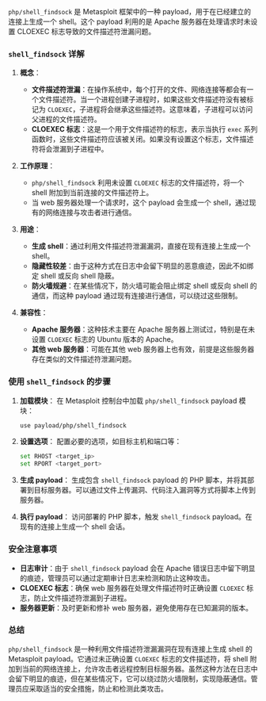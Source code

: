 `php/shell_findsock` 是 Metasploit 框架中的一种 payload，用于在已经建立的连接上生成一个 shell。这个 payload 利用的是 Apache 服务器在处理请求时未设置 CLOEXEC 标志导致的文件描述符泄漏问题。

### `shell_findsock` 详解

1. **概念**：
   - **文件描述符泄漏**：在操作系统中，每个打开的文件、网络连接等都会有一个文件描述符。当一个进程创建子进程时，如果这些文件描述符没有被标记为 `CLOEXEC`，子进程将会继承这些描述符。这意味着，子进程可以访问父进程的文件描述符。
   - **CLOEXEC 标志**：这是一个用于文件描述符的标志，表示当执行 `exec` 系列函数时，这些文件描述符应该被关闭。如果没有设置这个标志，文件描述符将会泄漏到子进程中。

2. **工作原理**：
   - `php/shell_findsock` 利用未设置 `CLOEXEC` 标志的文件描述符，将一个 shell 附加到当前连接的文件描述符上。
   - 当 web 服务器处理一个请求时，这个 payload 会生成一个 shell，通过现有的网络连接与攻击者进行通信。

3. **用途**：
   - **生成 shell**：通过利用文件描述符泄漏漏洞，直接在现有连接上生成一个 shell。
   - **隐藏性较差**：由于这种方式在日志中会留下明显的恶意痕迹，因此不如绑定 shell 或反向 shell 隐蔽。
   - **防火墙规避**：在某些情况下，防火墙可能会阻止绑定 shell 或反向 shell 的通信，而这种 payload 通过现有连接进行通信，可以绕过这些限制。

4. **兼容性**：
   - **Apache 服务器**：这种技术主要在 Apache 服务器上测试过，特别是在未设置 `CLOEXEC` 标志的 Ubuntu 版本的 Apache。
   - **其他 web 服务器**：可能在其他 web 服务器上也有效，前提是这些服务器存在类似的文件描述符泄漏问题。

### 使用 `shell_findsock` 的步骤

1. **加载模块**：
   在 Metasploit 控制台中加载 `php/shell_findsock` payload 模块：
   ```sh
   use payload/php/shell_findsock
   ```

2. **设置选项**：
   配置必要的选项，如目标主机和端口等：
   ```sh
   set RHOST <target_ip>
   set RPORT <target_port>
   ```

3. **生成 payload**：
   生成包含 `shell_findsock` payload 的 PHP 脚本，并将其部署到目标服务器。可以通过文件上传漏洞、代码注入漏洞等方式将脚本上传到服务器。

4. **执行 payload**：
   访问部署的 PHP 脚本，触发 `shell_findsock` payload。在现有的连接上生成一个 shell 会话。

### 安全注意事项

- **日志审计**：由于 `shell_findsock` payload 会在 Apache 错误日志中留下明显的痕迹，管理员可以通过定期审计日志来检测和防止这种攻击。
- **CLOEXEC 标志**：确保 web 服务器在处理文件描述符时正确设置 `CLOEXEC` 标志，防止文件描述符泄漏到子进程。
- **服务器更新**：及时更新和修补 web 服务器，避免使用存在已知漏洞的版本。

### 总结

`php/shell_findsock` 是一种利用文件描述符泄漏漏洞在现有连接上生成 shell 的 Metasploit payload。它通过未正确设置 `CLOEXEC` 标志的文件描述符，将 shell 附加到当前的网络连接上，允许攻击者远程控制目标服务器。虽然这种方法在日志中会留下明显的痕迹，但在某些情况下，它可以绕过防火墙限制，实现隐蔽通信。管理员应采取适当的安全措施，防止和检测此类攻击。